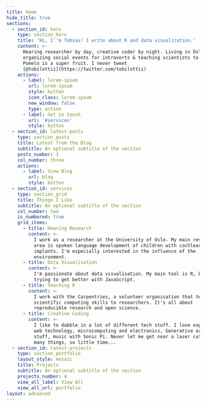 ```yaml
---
title: Home
hide_title: true
sections:
  - section_id: hero
    type: section_hero
    title: 'Hi, I''m Tobias! I write about R and data visualization.'
    content: >-
      Hearing researcher by day, creative coder by night. Living in Oslo,
      organizing social events for introverts & teaching scientists to code.
      Pomelo is a super fruit. I never tweet
      [@tobilottii](https://twitter.com/tobilottii)
    actions:
      - label: lorem-ipsum
        url: lorem-ipsum
        style: button
        icon_class: lorem-ipsum
        new_window: false
        type: action
      - label: Get in touch
        url: '#services'
        style: button
  - section_id: latest-posts
    type: section_posts
    title: Latest from the Blog
    subtitle: An optional subtitle of the section
    posts_number: 3
    col_number: three
    actions:
      - label: View Blog
        url: blog
        style: button
  - section_id: services
    type: section_grid
    title: Things I Like
    subtitle: An optional subtitle of the section
    col_number: two
    is_numbered: true
    grid_items:
      - title: Hearing Research
        content: >-
          I work as a researcher at the University of Oslo. My main research
          area is spoken language development of children with cochlear
          implants. I'm especially interested in the influence of the
          environment.
      - title: Data Visualisation
        content: >-
          I'm passionate about data visualisation. My main tool is R, but I am
          trying to get better with JavaScript.
      - title: Teaching R
        content: >-
          I work with the Carpentries, a volunteer organisation that teaches
          scientific computing skills to researchers. It's all about
          reproducible research and open science. 
      - title: Creative Coding
        content: >-
          I like to dabble in a lot of different tech stuff. I love exploring
          web technology, microcomputing and electronics, Generative art, AR/VR
          stuff, music with Sonic Pi. Never let me get near a laser cutter. So
          many things, so little time...
  - section_id: latest-projects
    type: section_portfolio
    layout_style: mosaic
    title: Projects
    subtitle: An optional subtitle of the section
    projects_number: 4
    view_all_label: View All
    view_all_url: portfolio
layout: advanced
---
```


